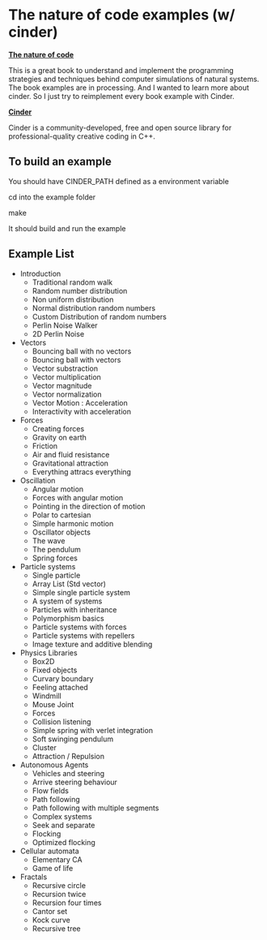 The nature of code examples (w/ cinder)
=======================================

**[The nature of code](http://natureofcode.com/)**

This is a great book to understand and implement the programming strategies and techniques behind computer simulations of natural systems. The book examples are in processing. And I wanted to learn more about cinder. So I just try to reimplement every book example with Cinder.

**[Cinder](http://libcinder.org/)**

Cinder is a community-developed, free and open source library for professional-quality creative coding in C++.

To build an example
-------------------
You should have CINDER_PATH defined as a environment variable

cd into the example folder

make

It should build and run the example

Example List
------------

- Introduction
  - Traditional random walk
  - Random number distribution
  - Non uniform distribution
  - Normal distribution random numbers
  - Custom Distribution of random numbers
  - Perlin Noise Walker
  - 2D Perlin Noise
- Vectors
  - Bouncing ball with no vectors
  - Bouncing ball with vectors
  - Vector substraction
  - Vector multiplication
  - Vector magnitude
  - Vector normalization
  - Vector Motion : Acceleration
  - Interactivity with acceleration
- Forces
  - Creating forces
  - Gravity on earth
  - Friction
  - Air and fluid resistance
  - Gravitational attraction
  - Everything attracs everything
- Oscillation
  - Angular motion
  - Forces with angular motion
  - Pointing in the direction of motion
  - Polar to cartesian
  - Simple harmonic motion
  - Oscillator objects
  - The wave
  - The pendulum
  - Spring forces
- Particle systems
  - Single particle
  - Array List (Std vector)
  - Simple single particle system
  - A system of systems
  - Particles with inheritance
  - Polymorphism basics
  - Particle systems with forces
  - Particle systems with repellers
  - Image texture and additive blending
- Physics Libraries
  - Box2D
  - Fixed objects
  - Curvary boundary
  - Feeling attached
  - Windmill
  - Mouse Joint
  - Forces
  - Collision listening
  - Simple spring with verlet integration  
  - Soft swinging pendulum
  - Cluster
  - Attraction / Repulsion
- Autonomous Agents
  - Vehicles and steering
  - Arrive steering behaviour
  - Flow fields
  - Path following
  - Path following with multiple segments
  - Complex systems
  - Seek and separate
  - Flocking
  - Optimized flocking
- Cellular automata
  - Elementary CA
  - Game of life
- Fractals
  - Recursive circle
  - Recursion twice
  - Recursion four times
  - Cantor set
  - Kock curve
  - Recursive tree
